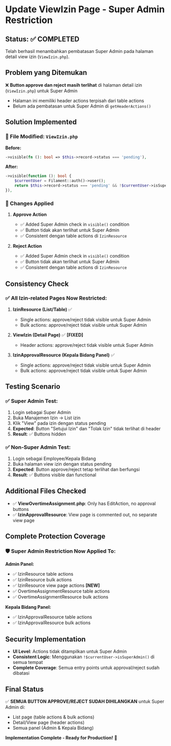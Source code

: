 # Update ViewIzin Page - Super Admin Restriction

## Status: ✅ COMPLETED

Telah berhasil menambahkan pembatasan Super Admin pada halaman detail view izin (`ViewIzin.php`).

## Problem yang Ditemukan

❌ **Button approve dan reject masih terlihat** di halaman detail izin (`ViewIzin.php`) untuk Super Admin
- Halaman ini memiliki header actions terpisah dari table actions
- Belum ada pembatasan untuk Super Admin di `getHeaderActions()`

## Solution Implemented

### 📄 File Modified: `ViewIzin.php`

**Before:**
```php
->visible(fn (): bool => $this->record->status === 'pending'),
```

**After:**
```php
->visible(function (): bool {
    $currentUser = Filament::auth()->user();
    return $this->record->status === 'pending' && !$currentUser->isSuperAdmin();
}),
```

### 🔧 Changes Applied

1. **Approve Action**
   - ✅ Added Super Admin check in `visible()` condition
   - ✅ Button tidak akan terlihat untuk Super Admin
   - ✅ Consistent dengan table actions di `IzinResource`

2. **Reject Action**  
   - ✅ Added Super Admin check in `visible()` condition
   - ✅ Button tidak akan terlihat untuk Super Admin
   - ✅ Consistent dengan table actions di `IzinResource`

## Consistency Check

### ✅ All Izin-related Pages Now Restricted:

1. **IzinResource (List/Table)** ✅
   - Single actions: approve/reject tidak visible untuk Super Admin
   - Bulk actions: approve/reject tidak visible untuk Super Admin

2. **ViewIzin (Detail Page)** ✅ **[FIXED]**
   - Header actions: approve/reject tidak visible untuk Super Admin

3. **IzinApprovalResource (Kepala Bidang Panel)** ✅
   - Single actions: approve/reject tidak visible untuk Super Admin
   - Bulk actions: approve/reject tidak visible untuk Super Admin

## Testing Scenario

### ✅ Super Admin Test:
1. Login sebagai Super Admin
2. Buka Manajemen Izin → List izin
3. Klik "View" pada izin dengan status pending
4. **Expected**: Button "Setujui Izin" dan "Tolak Izin" tidak terlihat di header
5. **Result**: ✅ Buttons hidden

### ✅ Non-Super Admin Test:
1. Login sebagai Employee/Kepala Bidang
2. Buka halaman view izin dengan status pending
3. **Expected**: Button approve/reject tetap terlihat dan berfungsi
4. **Result**: ✅ Buttons visible dan functional

## Additional Files Checked

- ✅ **ViewOvertimeAssignment.php**: Only has EditAction, no approval buttons
- ✅ **IzinApprovalResource**: View page is commented out, no separate view page

## Complete Protection Coverage

### 🛡️ Super Admin Restriction Now Applied To:

**Admin Panel:**
- ✅ IzinResource table actions
- ✅ IzinResource bulk actions  
- ✅ IzinResource view page actions **[NEW]**
- ✅ OvertimeAssignmentResource table actions
- ✅ OvertimeAssignmentResource bulk actions

**Kepala Bidang Panel:**
- ✅ IzinApprovalResource table actions
- ✅ IzinApprovalResource bulk actions

## Security Implementation

- **UI Level**: Actions tidak ditampilkan untuk Super Admin
- **Consistent Logic**: Menggunakan `!$currentUser->isSuperAdmin()` di semua tempat
- **Complete Coverage**: Semua entry points untuk approval/reject sudah dibatasi

## Final Status

✅ **SEMUA BUTTON APPROVE/REJECT SUDAH DIHILANGKAN** untuk Super Admin di:
- List page (table actions & bulk actions)
- Detail/View page (header actions)
- Semua panel (Admin & Kepala Bidang)

**Implementation Complete - Ready for Production!** 🚀
